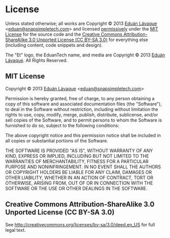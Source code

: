 # License

Unless stated otherwise; all works are Copyright © 2013 [Eduán Lávaque](http://eduantech.com) \<eduan@snapsimpletech.com\> and licensed [permissively](http://en.wikipedia.org/wiki/Permissive_free_software_licence) under the [MIT License](http://creativecommons.org/licenses/MIT/) for the source code and the [Creative Commons Attribution-ShareAlike 3.0 Unported License (CC BY-SA 3.0)](http://creativecommons.org/licenses/by-sa/3.0/deed.en_US) for everything else (including content, code snippets and design).

The "Et" logo, the EduanTech name, and media are Copyright © 2013 [Eduán Lávaque](http://eduantech.com). All Rights Reserved.


## MIT License

Copyright © 2013 [Eduán Lávaque](http://eduantech.com) \<eduan@snapsimpletech.com\>

Permission is hereby granted, free of charge, to any person obtaining a copy of this software and associated documentation files (the "Software"), to deal in the Software without restriction, including without limitation the rights to use, copy, modify, merge, publish, distribute, sublicense, and/or sell copies of the Software, and to permit persons to whom the Software is furnished to do so, subject to the following conditions:

The above copyright notice and this permission notice shall be included in all copies or substantial portions of the Software.

THE SOFTWARE IS PROVIDED "AS IS", WITHOUT WARRANTY OF ANY KIND, EXPRESS OR IMPLIED, INCLUDING BUT NOT LIMITED TO THE WARRANTIES OF MERCHANTABILITY, FITNESS FOR A PARTICULAR PURPOSE AND NONINFRINGEMENT. IN NO EVENT SHALL THE AUTHORS OR COPYRIGHT HOLDERS BE LIABLE FOR ANY CLAIM, DAMAGES OR OTHER LIABILITY, WHETHER IN AN ACTION OF CONTRACT, TORT OR OTHERWISE, ARISING FROM, OUT OF OR IN CONNECTION WITH THE SOFTWARE OR THE USE OR OTHER DEALINGS IN THE SOFTWARE.


## Creative Commons Attribution-ShareAlike 3.0 Unported License (CC BY-SA 3.0)

See http://creativecommons.org/licenses/by-sa/3.0/deed.en_US for full legal text.
